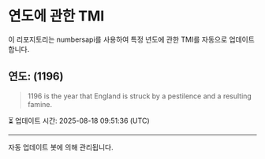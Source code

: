 
# 연도에 관한 TMI

이 리포지토리는 numbersapi를 사용하여 특정 년도에 관한 TMI를 자동으로 업데이트합니다.

## 연도: (1196)
> 1196 is the year that England is struck by a pestilence and a resulting famine.

⏳ 업데이트 시간: 2025-08-18 09:51:36 (UTC)

---
자동 업데이트 봇에 의해 관리됩니다.
